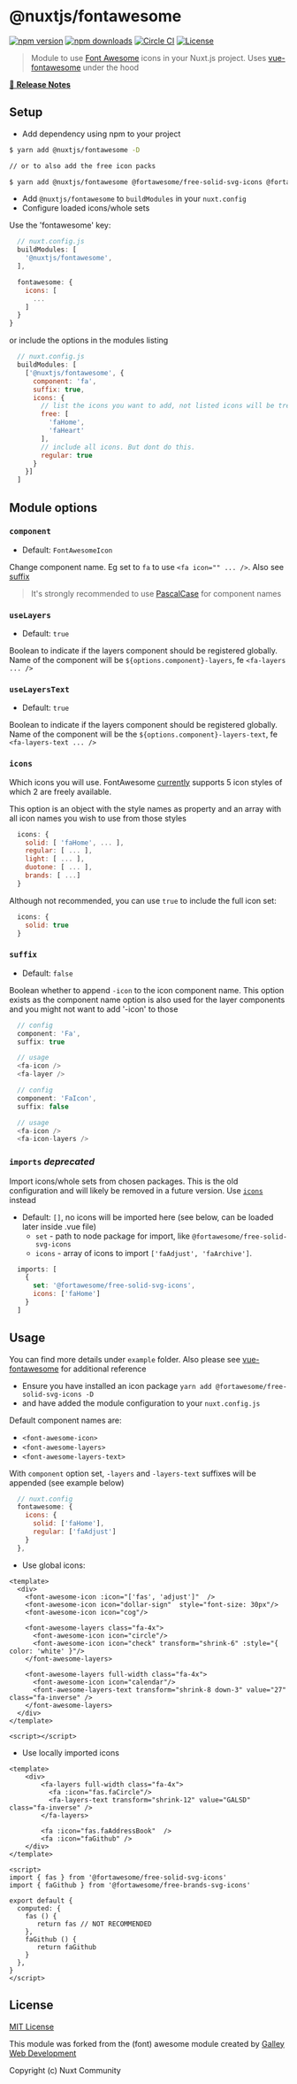# @nuxtjs/fontawesome
[![npm version][npm-version-src]][npm-version-href]
[![npm downloads][npm-downloads-src]][npm-downloads-href]
[![Circle CI][circle-ci-src]][circle-ci-href]
[![License][license-src]][license-href]

> Module to use [Font Awesome](https://fontawesome.com/) icons in your Nuxt.js project. Uses [vue-fontawesome](https://github.com/FortAwesome/vue-fontawesome) under the hood

[📖 **Release Notes**](./CHANGELOG.md)

## Setup
- Add dependency using npm to your project
```bash
$ yarn add @nuxtjs/fontawesome -D

// or to also add the free icon packs

$ yarn add @nuxtjs/fontawesome @fortawesome/free-solid-svg-icons @fortawesome/free-brands-svg-icons -D
```

- Add `@nuxtjs/fontawesome` to `buildModules` in your `nuxt.config`
- Configure loaded icons/whole sets

Use the 'fontawesome' key:
```js
  // nuxt.config.js
  buildModules: [
    '@nuxtjs/fontawesome',
  ],

  fontawesome: {
    icons: [
      ...
    ]
  }
}
````
or include the options in the modules listing
```js
  // nuxt.config.js
  buildModules: [
    ['@nuxtjs/fontawesome', {
      component: 'fa',
      suffix: true,
      icons: {
        // list the icons you want to add, not listed icons will be tree-shaked
        free: [
          'faHome',
          'faHeart'
        ],
        // include all icons. But dont do this.
        regular: true
      }
    }]
  ]
```
## Module options

### `component`
- Default: `FontAwesomeIcon`

Change component name. Eg set to `fa` to use `<fa icon="" ... />`. Also see [suffix](#suffix)

> It's strongly recommended to use [PascalCase](https://vuejs.org/v2/style-guide/#Component-name-casing-in-templates-strongly-recommended) for component names

### `useLayers`
- Default: `true`

Boolean to indicate if the layers component should be registered globally. Name of the component will be `${options.component}-layers`, fe `<fa-layers ... />`

### `useLayersText`
- Default: `true`

Boolean to indicate if the layers component should be registered globally. Name of the component will be the `${options.component}-layers-text`, fe
`<fa-layers-text ... />`

### `icons`

Which icons you will use. FontAwesome [currently](https://fontawesome.com/how-to-use/on-the-web/referencing-icons/basic-use) supports 5 icon styles of which 2 are freely available.

This option is an object with the style names as property and an array with all icon names you wish to use from those styles

```js
  icons: {
    solid: [ 'faHome', ... ],
    regular: [ ... ],
    light: [ ... ],
    duotone: [ ... ],
    brands: [ ...]
  }
```

Although not recommended, you can use `true` to include the full icon set:
```js
  icons: {
    solid: true
  }
```

### `suffix`
- Default: `false`

Boolean whether to append `-icon` to the icon component name. This option exists as the component name option is also used for the layer components and you might not want to add '-icon' to those

```js
  // config
  component: 'Fa',
  suffix: true

  // usage
  <fa-icon />
  <fa-layer />

```
```js
  // config
  component: 'FaIcon',
  suffix: false

  // usage
  <fa-icon />
  <fa-icon-layers />
```

### `imports` _deprecated_
Import icons/whole sets from chosen packages. This is the old configuration and will likely be removed in a future version. Use [`icons`](#icons) instead
- Default: `[]`, no icons will be imported here (see below, can be loaded later inside .vue file)
  - `set` - path to node package for import, like `@fortawesome/free-solid-svg-icons`
  - `icons` - array of icons to import `['faAdjust', 'faArchive']`.

```js
  imports: [
    {
      set: '@fortawesome/free-solid-svg-icons',
      icons: ['faHome']
    }
  ]
```

## Usage
You can find more details under `example` folder. Also please see [vue-fontawesome](https://github.com/FortAwesome/vue-fontawesome) for additional reference

- Ensure you have installed an icon package
`yarn add @fortawesome/free-solid-svg-icons -D`
- and have added the module configuration to your `nuxt.config.js`

Default component names are:
- `<font-awesome-icon>`
- `<font-awesome-layers>`
- `<font-awesome-layers-text>`

With `component` option set, `-layers` and `-layers-text` suffixes will be appended (see example below)
```js
  // nuxt.config
  fontawesome: {
    icons: {
      solid: ['faHome'],
      regular: ['faAdjust']
    }
  },
```

- Use global icons:
```vue
<template>
  <div>
    <font-awesome-icon :icon="['fas', 'adjust']"  />
    <font-awesome-icon icon="dollar-sign"  style="font-size: 30px"/>
    <font-awesome-icon icon="cog"/>

    <font-awesome-layers class="fa-4x">
      <font-awesome-icon icon="circle"/>
      <font-awesome-icon icon="check" transform="shrink-6" :style="{ color: 'white' }"/>
    </font-awesome-layers>

    <font-awesome-layers full-width class="fa-4x">
      <font-awesome-icon icon="calendar"/>
      <font-awesome-layers-text transform="shrink-8 down-3" value="27" class="fa-inverse" />
    </font-awesome-layers>
  </div>
</template>

<script></script>
```

- Use locally imported icons
```vue
<template>
    <div>
        <fa-layers full-width class="fa-4x">
          <fa :icon="fas.faCircle"/>
          <fa-layers-text transform="shrink-12" value="GALSD" class="fa-inverse" />
        </fa-layers>

        <fa :icon="fas.faAddressBook"  />
        <fa :icon="faGithub" />
    </div>
</template>

<script>
import { fas } from '@fortawesome/free-solid-svg-icons'
import { faGithub } from '@fortawesome/free-brands-svg-icons'

export default {
  computed: {
    fas () {
       return fas // NOT RECOMMENDED
    },
    faGithub () {
       return faGithub
    }
  },
}
</script>
```

## License

[MIT License](./LICENSE)

This module was forked from the (font) awesome module created by [Galley Web Development](https://github.com/vaso2/nuxt-fontawesome)

Copyright (c) Nuxt Community

<!-- Badges -->
[npm-version-src]: https://img.shields.io/npm/v/@nuxtjs/fontawesome/latest.svg?style=flat-square
[npm-version-href]: https://npmjs.com/package/@nuxtjs/fontawesome

[npm-downloads-src]: https://img.shields.io/npm/dt/@nuxtjs/fontawesome.svg?style=flat-square
[npm-downloads-href]: https://npmjs.com/package/@nuxtjs/fontawesome

[circle-ci-src]: https://img.shields.io/circleci/project/github/nuxt-community/fontawesome-module.svg?style=flat-square
[circle-ci-href]: https://circleci.com/gh/nuxt-community/fontawesome-module

[codecov-src]: https://img.shields.io/codecov/c/github/nuxt-community/fontawesome-module.svg?style=flat-square
[codecov-href]: https://codecov.io/gh/nuxt-community/fontawesome-module

[license-src]: https://img.shields.io/npm/l/@nuxtjs/fontawesome.svg?style=flat-square
[license-href]: https://npmjs.com/package/@nuxtjs/fontawesome
